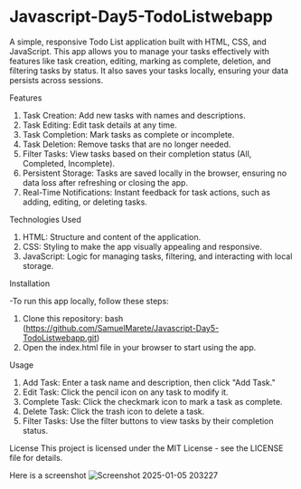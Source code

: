 # Javascript-Day5-TodoListwebapp
A simple, responsive Todo List application built with HTML, CSS, and JavaScript. This app allows you to manage your tasks effectively with features like task creation, editing, marking as complete, deletion, and filtering tasks by status. It also saves your tasks locally, ensuring your data persists across sessions.

Features
1. Task Creation: Add new tasks with names and descriptions.
2. Task Editing: Edit task details at any time.
3. Task Completion: Mark tasks as complete or incomplete.
4. Task Deletion: Remove tasks that are no longer needed.
5. Filter Tasks: View tasks based on their completion status (All, Completed, Incomplete).
6. Persistent Storage: Tasks are saved locally in the browser, ensuring no data loss after refreshing or closing the app.
7. Real-Time Notifications: Instant feedback for task actions, such as adding, editing, or deleting tasks.


Technologies Used
1. HTML: Structure and content of the application.
2. CSS: Styling to make the app visually appealing and responsive.
3. JavaScript: Logic for managing tasks, filtering, and interacting with local storage.


Installation

-To run this app locally, follow these steps:

1. Clone this repository:
bash
(https://github.com/SamuelMarete/Javascript-Day5-TodoListwebapp.git)
2. Open the index.html file in your browser to start using the app.

Usage
1. Add Task: Enter a task name and description, then click "Add Task."
2. Edit Task: Click the pencil icon on any task to modify it.
3. Complete Task: Click the checkmark icon to mark a task as complete.
4. Delete Task: Click the trash icon to delete a task.
5. Filter Tasks: Use the filter buttons to view tasks by their completion status.

License
This project is licensed under the MIT License - see the LICENSE file for details.

Here is a screenshot
![Screenshot 2025-01-05 203227](https://github.com/user-attachments/assets/62610712-fa0a-4c73-8c0d-a0794b23c528)
